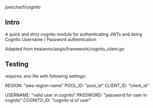 joescharf/cognito

## Intro

A quick and dirty cognito module for authenticating JWTs and doing
Cognito Username / Password authentication 

Adapted from tmaiaroto/aegis/framework/cognito_client.go

## Testing 

requires .env file with following settings:

REGION:   "aws-region-name"
POOL_ID:   "pool_id"
CLIENT_ID: "client_id"

USERNAME: "valid user in cognito"
PASSWORD: "password for user in cognito"
COGNITO_ID: "cognito id of user"